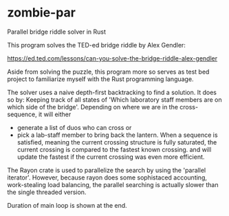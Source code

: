 # zombie-par
  Parallel bridge riddle solver in Rust

This program solves the TED-ed bridge riddle by Alex Gendler:

https://ed.ted.com/lessons/can-you-solve-the-bridge-riddle-alex-gendler

Aside from solving the puzzle, this program more so serves as test bed project to familiarize myself with the Rust programming language.

The solver uses a naive depth-first backtracking to find a solution.
It does so by:
  Keeping track of all states of 'Which laboratory staff members are on which side of the bridge'.
    Depending on where we are in the cross-sequence, it will either
  - generate a list of duos who can cross or
  - pick a lab-staff member to bring back the lantern.
When a sequence is satisfied, meaning the current crossing structure is fully saturated,
the current crossing is compared to the fastest known crossing.
and will update the fastest if the current crossing was even more efficient.

The Rayon crate is used to parallelize the search by using the 'parallel iterator'.
However, because rayon does some sophistaced accounting, work-stealing load balancing,
the parallel searching is actually slower than the single threaded version.

Duration of main loop is shown at the end.
